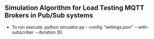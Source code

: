 ## Simulation Algorithm for Load Testing MQTT Brokers in Pub/Sub systems


- To run execute: 
python simulator.py --config "settings.json" --with-subscriber --duration 30